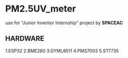 # PM2.5UV_meter
use for "Junior Inventor Internship" project by **SPACEAC**
## **HARDWARE**
1.ESP32
2.BME280
3.GYML8511
4.PMS7003
5.ST7735
